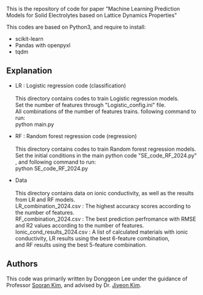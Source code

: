 This is the repository of code for paper "Machine Learning Prediction Models for Solid Electrolytes based on Lattice Dynamics Properties"


This codes are based on Python3, and require to install:
  - scikit-learn
  - Pandas with openpyxl
  - tqdm

Explanation
  - 
- LR : Logistic regression code (classification) \
  \
  This directory contains codes to train Logistic regression models.\
  Set the number of features through "Logistic_config.ini" file.\
  All combinations of the number of features trains. following command to run:\
  python main.py 
  
- RF : Random forest regression code (regression) \
  \
  This directory contains codes to train Random forest regression models.\
  Set the initial conditions in the main python code "SE_code_RF_2024.py"\
  , and following command to run:\
  python SE_code_RF_2024.py

- Data \
\
This directory contains data on ionic conductivity, as well as the results from LR and RF models. \
LR_combination_2024.csv : The highest accuracy scores according to the number of features.\
RF_combination_2024.csv : The best prediction perfromance with RMSE and R2 values according to the number of features.\
Ionic_cond_results_2024.csv : A list of calculated materials with ionic conductivity, LR results using the best 6-feature combination,\
 and RF results using the best 5-feature combination.




Authors
-
This code was primarily written by Donggeon Lee under the guidance of Professor [Sooran Kim](https://orcid.org/0000-0001-9568-1838), and advised by Dr. [Jiyeon Kim](https://orcid.org/0000-0001-7088-3871).

 
  
